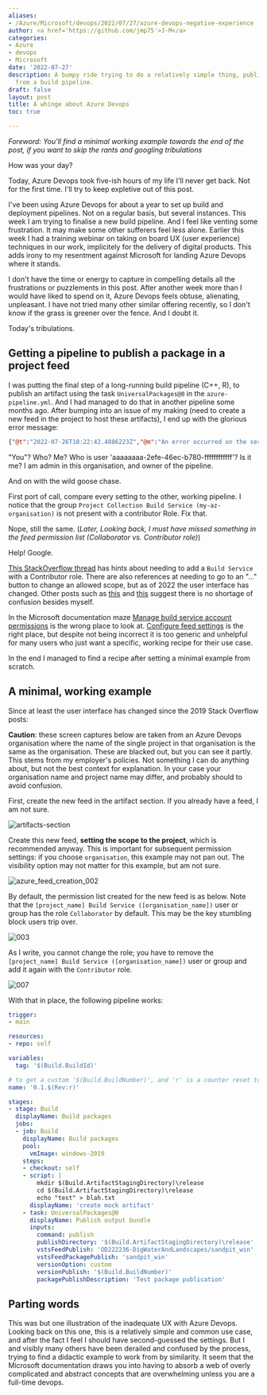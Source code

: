 ```yaml
---
aliases:
- /Azure/Microsoft/devops/2022/07/27/azure-devops-negative-experience
author: <a href='https://github.com/jmp75'>J-M</a>
categories:
- Azure
- devops
- Microsoft
date: '2022-07-27'
description: A bumpy ride trying to do a relatively simple thing, publish packages
  from a build pipeline.
draft: false
layout: post
title: A whinge about Azure Devops
toc: true

---
```


_Foreword: You'll find a minimal working example towards the end of the post, if you want to skip the rants and googling tribulations_

How was your day?

Today, Azure Devops took five-ish hours of my life I'll never get back. Not for the first time. I'll try to keep expletive out of this post.

I've been using Azure Devops for about a year to set up build and deployment pipelines. Not on a regular basis, but several instances. This week I am trying to finalise a new build pipeline. And I feel like venting some frustration. It may make some other sufferers feel less alone. Earlier this week I had a training webinar on taking on board UX (user experience) techniques in our work, implicitely for the delivery of digital products. This adds irony to my resentment against Microsoft for landing Azure Devops where it stands.

I don't have the time or energy to capture in compelling details all the frustrations or puzzlements in this post. After another week more than I would have liked to spend on it, Azure Devops feels obtuse, alienating, unpleasant. I have not tried many other similar offering recently, so I don't know if the grass is greener over the fence. And I doubt it.

Today's tribulations.

## Getting a pipeline to publish a package in a project feed

I was putting the final step of a long-running build pipeline (C++, R), to publish an artifact using the task `UniversalPackages@0` in the `azure-pipeline.yml`. And I had managed to do that in another pipeline some months ago. After bumping into an issue of my making (need to create a new feed in the project to host these artifacts), I end up with the glorious error message:

```json
{"@t":"2022-07-26T10:22:42.4886223Z","@m":"An error occurred on the service. User 'aaaaaaaa-2efe-46ec-b780-ffffffffffff' lacks permission to complete this action. You need to have 'AddPackage'.","@i":"bbbbbbbb","@l":"Error","SourceContext":"ArtifactTool.Program","UtcTimestamp":"2022-07-26 10:22:42.488Z"}
```

"You"? Who? Me? Who is user 'aaaaaaaa-2efe-46ec-b780-ffffffffffff'? Is it me? I am admin in this organisation, and owner of the pipeline.

And on with the wild goose chase.

First port of call, compare every setting to the other, working pipeline. I notice that the group `Project Collection Build Service (my-az-organisation)` is not present with a contributor Role. Fix that.

Nope, still the same. (_Later, Looking back, I must have missed something in the feed permission list (Collaborator vs. Contributor role)_)

Help! Google.

[This StackOverflow thread](https://stackoverflow.com/questions/58780741/azure-devops-user-lacks-permission-to-complete-this-action-you-need-to-have-a) has hints about needing to add a `Build Service` with a Contributor role. There are also references at needing to go to an "..." button to change an allowed scope, but as of 2022 the user interface has changed. Other posts such as [this](https://stackoverflow.com/questions/57154296/azure-devops-publishing-to-own-feed-suddenly-results-in-403-forbidden) and [this](https://stackoverflow.com/questions/71206808/setting-azure-build-permissions-to-push-to-shared-feed) suggest there is no shortage of confusion besides myself.

In the Microsoft documentation maze [Manage build service account permissions](https://docs.microsoft.com/en-au/azure/devops/pipelines/process/access-tokens?view=azure-devops&tabs=yaml#manage-build-service-account-permissions) is the wrong place to look at. [Configure feed settings](https://docs.microsoft.com/en-us/azure/devops/artifacts/feeds/feed-permissions?view=azure-devops#configure-feed-settings) is the right place, but despite not being incorrect it is too generic and unhelpful for many users who just want a specific, working recipe for their use case.

In the end I managed to find a recipe after setting a minimal example from scratch.

## A minimal, working example

Since at least the user interface has changed since the 2019 Stack Overflow posts:

**Caution**: these screen captures below are taken from an Azure Devops organisation where the name of the single project in that organisation is the same as the organisation. These are blacked out, but you can see it partly. This stems from my employer's policies. Not something I can do anything about, but not the best context for explanation. In your case your organisation name and project name may differ, and probably should to avoid confusion.

First, create the new feed in the artifact section. If you already have a feed, I am not sure.

![](./images/az-publish-artifacts/artifacts-section.png  "artifacts-section")

Create this new feed, **setting the scope to the project**, which is recommended anyway. This is important for subsequent permission settings: if you choose `organisation`, this example may not pan out. The visibility option may not matter for this example, but am not sure.

![](./images/az-publish-artifacts/azure_feed_creation_002.png "azure_feed_creation_002")

By default, the permission list created for the new feed is as below. Note that the `[project_name] Build Service ([organisation_name])` user or group has the role `Collaborator` by default. This may be the key stumbling block users trip over.

![](./images/az-publish-artifacts/003.png "003")

As I write, you cannot change the role; you have to remove the `[project_name] Build Service ([organisation_name])` user or group and add it again with the `Contributor` role.

![](./images/az-publish-artifacts/007.png "007")

With that in place, the following pipeline works:

```yaml
trigger:
- main

resources:
- repo: self

variables:
  tag: '$(Build.BuildId)'

# to get a custom '$(Build.BuildNumber)', and 'r' is a counter reset to 1 every change of the major/minor versions
name: '0.1.$(Rev:r)'

stages:
- stage: Build
  displayName: Build packages
  jobs:
  - job: Build
    displayName: Build packages
    pool:
      vmImage: windows-2019
    steps:
    - checkout: self
    - script: |
        mkdir $(Build.ArtifactStagingDirectory)\release 
        cd $(Build.ArtifactStagingDirectory)\release
        echo "test" > blah.txt
      displayName: 'create mock artifact'
    - task: UniversalPackages@0
      displayName: Publish output bundle
      inputs:
        command: publish
        publishDirectory: '$(Build.ArtifactStagingDirectory)\release'
        vstsFeedPublish: 'OD222236-DigWaterAndLandscapes/sandpit_win'
        vstsFeedPackagePublish: 'sandpit_win'
        versionOption: custom
        versionPublish: '$(Build.BuildNumber)'
        packagePublishDescription: 'Test package publication'
```

## Parting words

This was but one illustration of the inadequate UX with Azure Devops. Looking back on this one, this is a relatively simple and common use case, and after the fact I feel I should have second-guessed the settings. But I and visibly many others have been derailed and confused by the process, trying to find a didactic example to work from by similarity. It seem that the Microsoft documentation draws you into having to absorb a web of overly complicated and abstract concepts that are overwhelming unless you are a full-time devops.